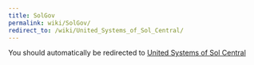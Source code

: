 ```yaml
---
title: SolGov
permalink: wiki/SolGov/
redirect_to: /wiki/United_Systems_of_Sol_Central/
---
```


You should automatically be redirected to [United Systems of Sol Central](/wiki/United_Systems_of_Sol_Central/)
